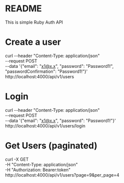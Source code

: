 # README
This is simple Ruby Auth API

# Create a user
curl --header "Content-Type: application/json" \
     --request POST \
     --data '{"email": "x1@x.x", "password": "Password1!", "passwordConfirmation": "Password1!"}' \
     http://localhost:4000/api/v1/users


# Login
curl --header "Content-Type: application/json" \
     --request POST \
     --data '{"email": "x1@x.x", "password": "Password1!"}' \
     http://localhost:4000/api/v1/users/login

# Get Users (paginated)
curl -X GET \
     -H "Content-Type: application/json" \
     -H "Authorization: Bearer:token" \
     http://localhost:4000/api/v1/users\?page\=9\&per_page\=4